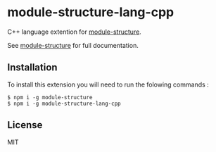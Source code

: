 # module-structure-lang-cpp

C++ language extention for <a href="https://www.npmjs.com/package/module-structure">module-structure</a>. 

See <a href="https://www.npmjs.com/package/module-structure">module-structure</a> for full documentation.

## Installation

To install this extension you will need to run the folowing commands :

<pre><code>$ npm i -g module-structure
$ npm i -g module-structure-lang-cpp
</code></pre>

## License

MIT
